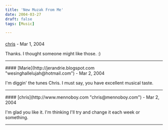 ```yaml
---
title: 'New Muzak From Me'
date: 2004-03-27
draft: false
tags: [Music]

---
```



#### 
[chris](http://www.mennoboy.com "chris@mennoboy.com") - <time datetime="2004-03-29 03:36:18">Mar 1, 2004</time>

Thanks. I thought someone might like those. :)
<hr />
#### 
[Marie](http://jerandrie.blogspot.com "wesinghallelujah@hotmail.com") - <time datetime="2004-03-30 03:26:26">Mar 2, 2004</time>

I'm diggin' the tunes Chris. I must say, you have excellent musical taste.
<hr />
#### 
[chris](http://www.mennoboy.com "chris@mennoboy.com") - <time datetime="2004-03-30 03:28:28">Mar 2, 2004</time>

I'm glad you like it. I'm thinking I'll try and change it each week or something.
<hr />

